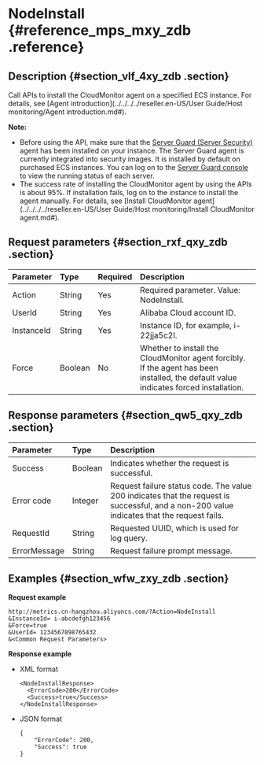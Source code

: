 # NodeInstall {#reference_mps_mxy_zdb .reference}

## Description {#section_vlf_4xy_zdb .section}

Call APIs to install the CloudMonitor agent on a specified ECS instance. For details, see [Agent introduction](../../../../reseller.en-US/User Guide/Host monitoring/Agent introduction.md#).

**Note:** 

-   Before using the API, make sure that the [Server Guard \(Server Security\)](https://www.alibabacloud.com/help/doc-detail/28451.htm) agent has been installed on your instance. The Server Guard agent is currently integrated into security images. It is installed by default on purchased ECS instances. You can log on to the [Server Guard console](https://partners-intl.console.aliyun.com/#/aqs) to view the running status of each server.
-   The success rate of installing the CloudMonitor agent by using the APIs is about 95%. If installation fails, log on to the instance to install the agent manually. For details, see [Install CloudMonitor agent](../../../../reseller.en-US/User Guide/Host monitoring/Install CloudMonitor agent.md#).

## Request parameters {#section_rxf_qxy_zdb .section}

|Parameter|Type|Required|Description|
|:--------|:---|:-------|:----------|
|Action|String|Yes|Required parameter. Value: NodeInstall.|
|UserId|String|Yes|Alibaba Cloud account ID.|
|InstanceId|String|Yes|Instance ID, for example, i-22jja5c2l.|
|Force|Boolean|No|Whether to install the CloudMonitor agent forcibly. If the agent has been installed, the default value indicates forced installation.|

## Response parameters {#section_qw5_qxy_zdb .section}

|Parameter|Type|Description|
|:--------|:---|:----------|
|Success|Boolean|Indicates whether the request is successful.|
|Error code|Integer|Request failure status code. The value 200 indicates that the request is successful, and a non-200 value indicates that the request fails.|
|RequestId|String|Requested UUID, which is used for log query.|
|ErrorMessage|String|Request failure prompt message.|

## Examples {#section_wfw_zxy_zdb .section}

**Request example**

```
http://metrics.cn-hangzhou.aliyuncs.com/?Action=NodeInstall
&InstanceId= i-abcdefgh123456
&Force=true
&UserId= 1234567898765432
&<Common Request Parameters>
```

**Response example**

-   XML format

    ```
    <NodeInstallResponse>
      <ErrorCode>200</ErrorCode>
      <Success>true</Success>
    </NodeInstallResponse>
    ```

-   JSON format

    ```
    {
        "ErrorCode": 200, 
        "Success": true
    }
    ```


